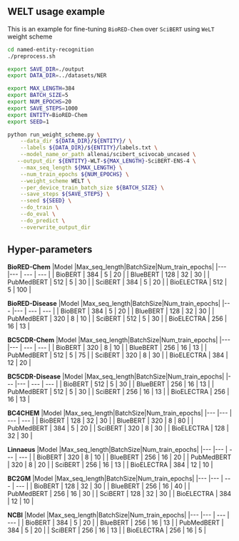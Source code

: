 ## WELT usage example

This is an example for fine-tuning `BioRED-Chem` over `SciBERT` using `WeLT` weight scheme 
```bash
cd named-entity-recognition
./preprocess.sh

export SAVE_DIR=./output
export DATA_DIR=../datasets/NER

export MAX_LENGTH=384
export BATCH_SIZE=5
export NUM_EPOCHS=20
export SAVE_STEPS=1000
export ENTITY=BioRED-Chem
export SEED=1

python run_weight_scheme.py \
    --data_dir ${DATA_DIR}/${ENTITY}/ \
    --labels ${DATA_DIR}/${ENTITY}/labels.txt \
    --model_name_or_path allenai/scibert_scivocab_uncased \
   --output_dir ${ENTITY}-WLT-${MAX_LENGTH}-SciBERT-ENS-4 \
    --max_seq_length ${MAX_LENGTH} \
    --num_train_epochs ${NUM_EPOCHS} \
    --weight_scheme WELT \
    --per_device_train_batch_size ${BATCH_SIZE} \
    --save_steps ${SAVE_STEPS} \
    --seed ${SEED} \
    --do_train \
    --do_eval \
    --do_predict \
    --overwrite_output_dir
  ```
## Hyper-parameters
**BioRED-Chem**
|Model                                            |Max_seq_length|BatchSize|Num_train_epochs|
|---	|---	|  ---	| ---	|
| BioBERT                                       | 384 | 5  | 20  |
| BlueBERT                                     | 128 | 32 | 30  |
| PubMedBERT                                    | 512 | 5  | 30  |
| SciBERT                                        | 384 | 5  | 20  |
| BioELECTRA                                   | 512 | 5  | 100 |

**BioRED-Disease**
|Model                                            |Max_seq_length|BatchSize|Num_train_epochs|
|---	|---	|  ---	| ---	|
| BioBERT                                         | 384 | 5  | 20 |
| BlueBERT                                        | 128 | 32 | 30 |
| PubMedBERT                                      | 320 | 8  | 10 |
| SciBERT                                         | 512 | 5  | 30 |
| BioELECTRA                                      | 256 | 16 | 13 |

**BC5CDR-Chem**
|Model                                            |Max_seq_length|BatchSize|Num_train_epochs|
|---	|---	|  ---	| ---	|
| BioBERT                                                       | 320 | 8  | 10 |
| BlueBERT                                                      | 256 | 16 | 13 |
| PubMedBERT                                                    | 512 | 5  | 75 |
| SciBERT                                                       | 320 | 8  | 30 |
| BioELECTRA                                                    | 384 | 12 | 20 |

**BC5CDR-Disease**
|Model                                            |Max_seq_length|BatchSize|Num_train_epochs|
|---	|---	|  ---	| ---	|
| BioBERT                                                       | 512 | 5  | 30 |
| BlueBERT                                                      | 256 | 16 | 13 |
| PubMedBERT                                                    | 512 | 5  | 30 |
| SciBERT                                                       | 256 | 16 | 13 |
| BioELECTRA                                                    | 256 | 16 | 13 |

**BC4CHEM**
|Model                                            |Max_seq_length|BatchSize|Num_train_epochs|
|---	|---	|  ---	| ---	|
| BioBERT                                                       | 128 | 32 | 30 |
| BlueBERT                                                      | 320 | 8  | 80 |
| PubMedBERT                                                    | 384 | 5  | 20 |
| SciBERT                                                       | 320 | 8  | 30 |
| BioELECTRA                                                    | 128 | 32 | 30 |

**Linnaeus**
|Model                                            |Max_seq_length|BatchSize|Num_train_epochs|
|---	|---	|  ---	| ---	|
| BioBERT                                                       | 320 | 8  | 10 |
| BlueBERT                                                      | 256 | 16 | 20 |
| PubMedBERT                                                    | 320 | 8  | 20 |
| SciBERT                                                       | 256 | 16 | 13 |
| BioELECTRA                                                    | 384 | 12 | 10 |

**BC2GM**
|Model                                            |Max_seq_length|BatchSize|Num_train_epochs|
|---	|---	|  ---	| ---	|
| BioBERT                                                       | 128 | 32 | 30 |
| BlueBERT                                                      | 256 | 16 | 40 |
| PubMedBERT                                                    | 256 | 16 | 30 |
| SciBERT                                                       | 128 | 32 | 30 |
| BioELECTRA                                                    | 384 | 12 | 10 |

**NCBI**
|Model                                            |Max_seq_length|BatchSize|Num_train_epochs|
|---	|---	|  ---	| ---	|
| BioBERT                                                       | 384 | 5  | 20 |
| BlueBERT                                                      | 256 | 16 | 13 |
| PubMedBERT                                                    | 384 | 5  | 20 |
| SciBERT                                                       | 256 | 16 | 13 |
| BioELECTRA                                                    | 256 | 16 | 5  |

